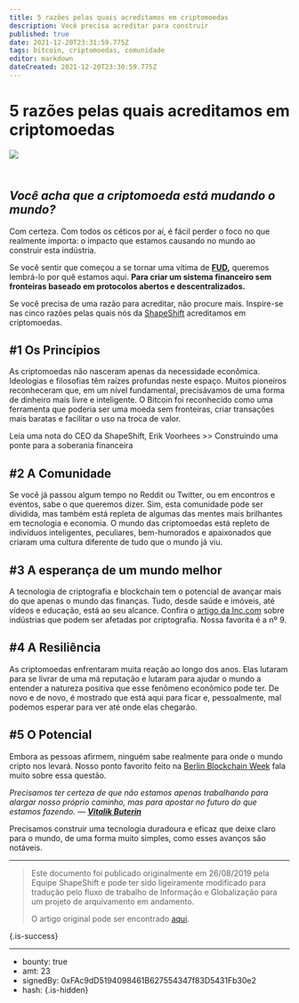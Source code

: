 ```yaml
---
title: 5 razões pelas quais acreditamos em criptomoedas
description: Você precisa acreditar para construir
published: true
date: 2021-12-20T23:31:59.775Z
tags: bitcoin, criptomoedas, comunidade
editor: markdown
dateCreated: 2021-12-20T23:30:59.775Z
---
```


# 5 razões pelas quais acreditamos em criptomoedas

![](https://assets.website-files.com/5e9a09610b7dce71f87f7f17/5e9effe831f412ff55a8aedc_1_8wUtUTS3z_ZfuEsiYz2plQ%20(1).png)

## *<br/>Você acha que a criptomoeda está mudando o mundo?*

Com certeza. Com todos os céticos por aí, é fácil perder o foco no que realmente importa: o impacto que estamos causando no mundo ao construir esta indústria.

Se você sentir que começou a se tornar uma vítima de [**FUD**](https://en.wikipedia.org/wiki/Fear,_uncertainty,_and_doubt)**,** queremos lembrá-lo por quê estamos aqui. **Para criar um sistema financeiro sem fronteiras baseado em protocolos abertos e descentralizados.**

Se você precisa de uma razão para acreditar, não procure mais. Inspire-se nas cinco razões pelas quais nós da [ShapeShift](http://shapeshift.com/) acreditamos em criptomoedas.

## **#1 Os Princípios**

As criptomoedas não nasceram apenas da necessidade econômica. Ideologias e filosofias têm raízes profundas neste espaço. Muitos pioneiros reconheceram que, em um nível fundamental, precisávamos de uma forma de dinheiro mais livre e inteligente. O Bitcoin foi reconhecido como uma ferramenta que poderia ser uma moeda sem fronteiras, criar transações mais baratas e facilitar o uso na troca de valor. 

Leia uma nota do CEO da ShapeShift, Erik Voorhees >> Construindo uma ponte para a soberania financeira <br> 

## **#2 A Comunidade**

Se você já passou algum tempo no Reddit ou Twitter, ou em encontros e eventos, sabe o que queremos dizer. Sim, esta comunidade pode ser dividida, mas também está repleta de algumas das mentes mais brilhantes em tecnologia e economia. O mundo das criptomoedas está repleto de indivíduos inteligentes, peculiares, bem-humorados e apaixonados que criaram uma cultura diferente de tudo que o mundo já viu.<br/>

## **#3 A esperança de um mundo melhor**

A tecnologia de criptografia e blockchain tem o potencial de avançar mais do que apenas o mundo das finanças. Tudo, desde saúde e imóveis, até vídeos e educação, está ao seu alcance. Confira o [artigo da Inc.com](https://www.inc.com/john-white/9-industries-that-will-soon-be-disrupted-by-blockchain.html) sobre indústrias que podem ser afetadas por criptografia. Nossa favorita é a nº 9.<br/>

## **#4 A Resiliência**

As criptomoedas enfrentaram muita reação ao longo dos anos. Elas lutaram para se livrar de uma má reputação e lutaram para ajudar o mundo a entender a natureza positiva que esse fenômeno econômico pode ter. De novo e de novo, é mostrado que está aqui para ficar e, pessoalmente, mal podemos esperar para ver até onde elas chegarão.<br/>

## **#5 O Potencial**

Embora as pessoas afirmem, ninguém sabe realmente para onde o mundo cripto nos levará. Nosso ponto favorito feito na [Berlin Blockchain Week](https://www.blockchainweek.berlin/) fala muito sobre essa questão.

*Precisamos ter certeza de que não estamos apenas trabalhando para alargar nosso próprio caminho, mas para apostar no futuro do que estamos fazendo. —* [***Vitalik Buterin***](https://twitter.com/VitalikButerin)

Precisamos construir uma tecnologia duradoura e eficaz que deixe claro para o mundo, de uma forma muito simples, como esses avanços são notáveis.

---

> Este documento foi publicado originalmente em 26/08/2019 pela Equipe ShapeShift e pode ter sido ligeiramente modificado para tradução pelo fluxo de trabalho de Informação e Globalização para um projeto de arquivamento em andamento.
>
> O artigo original pode ser encontrado [aqui](https://shapeshift.com/library/5-reasons-why-we-believe-in-crypto).

{.is-success}

---

- bounty: true
- amt: 23
- signedBy: 0xFAc9dD5194098461B627554347f83D5431Fb30e2
- hash: 
{.is-hidden}
